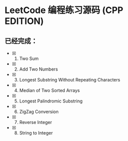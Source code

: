 # LeetCode 编程练习源码 (CPP EDITION)
## 已经完成：

- [x] 1. Two Sum 
- [x] 2. Add Two Numbers
- [x] 3. Longest Substring Without Repeating Characters 
- [x] 4. Median of Two Sorted Arrays 
- [x] 5. Longest Palindromic Substring
- [x] 6. ZigZag Conversion
- [x] 7. Reverse Integer
- [x] 8. String to Integer